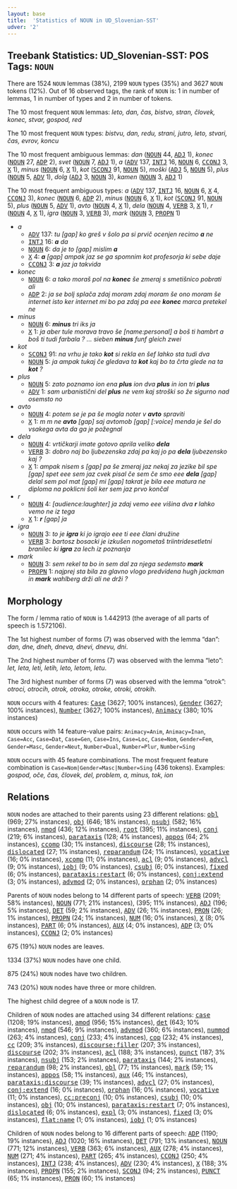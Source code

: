 ```yaml
---
layout: base
title:  'Statistics of NOUN in UD_Slovenian-SST'
udver: '2'
---
```


## Treebank Statistics: UD_Slovenian-SST: POS Tags: `NOUN`

There are 1524 `NOUN` lemmas (38%), 2199 `NOUN` types (35%) and 3627 `NOUN` tokens (12%).
Out of 16 observed tags, the rank of `NOUN` is: 1 in number of lemmas, 1 in number of types and 2 in number of tokens.

The 10 most frequent `NOUN` lemmas: <em>leto, dan, čas, bistvo, stran, človek, konec, stvar, gospod, red</em>

The 10 most frequent `NOUN` types:  <em>bistvu, dan, redu, strani, jutro, leto, stvari, čas, evrov, koncu</em>

The 10 most frequent ambiguous lemmas: <em>dan</em> (<tt><a href="sl_sst-pos-NOUN.html">NOUN</a></tt> 44, <tt><a href="sl_sst-pos-ADJ.html">ADJ</a></tt> 1), <em>konec</em> (<tt><a href="sl_sst-pos-NOUN.html">NOUN</a></tt> 27, <tt><a href="sl_sst-pos-ADP.html">ADP</a></tt> 2), <em>svet</em> (<tt><a href="sl_sst-pos-NOUN.html">NOUN</a></tt> 7, <tt><a href="sl_sst-pos-ADJ.html">ADJ</a></tt> 1), <em>a</em> (<tt><a href="sl_sst-pos-ADV.html">ADV</a></tt> 137, <tt><a href="sl_sst-pos-INTJ.html">INTJ</a></tt> 16, <tt><a href="sl_sst-pos-NOUN.html">NOUN</a></tt> 6, <tt><a href="sl_sst-pos-CCONJ.html">CCONJ</a></tt> 3, <tt><a href="sl_sst-pos-X.html">X</a></tt> 1), <em>minus</em> (<tt><a href="sl_sst-pos-NOUN.html">NOUN</a></tt> 6, <tt><a href="sl_sst-pos-X.html">X</a></tt> 1), <em>kot</em> (<tt><a href="sl_sst-pos-SCONJ.html">SCONJ</a></tt> 91, <tt><a href="sl_sst-pos-NOUN.html">NOUN</a></tt> 5), <em>moški</em> (<tt><a href="sl_sst-pos-ADJ.html">ADJ</a></tt> 5, <tt><a href="sl_sst-pos-NOUN.html">NOUN</a></tt> 5), <em>plus</em> (<tt><a href="sl_sst-pos-NOUN.html">NOUN</a></tt> 5, <tt><a href="sl_sst-pos-ADV.html">ADV</a></tt> 1), <em>dolg</em> (<tt><a href="sl_sst-pos-ADJ.html">ADJ</a></tt> 3, <tt><a href="sl_sst-pos-NOUN.html">NOUN</a></tt> 3), <em>kamen</em> (<tt><a href="sl_sst-pos-NOUN.html">NOUN</a></tt> 3, <tt><a href="sl_sst-pos-ADJ.html">ADJ</a></tt> 1)

The 10 most frequent ambiguous types:  <em>a</em> (<tt><a href="sl_sst-pos-ADV.html">ADV</a></tt> 137, <tt><a href="sl_sst-pos-INTJ.html">INTJ</a></tt> 16, <tt><a href="sl_sst-pos-NOUN.html">NOUN</a></tt> 6, <tt><a href="sl_sst-pos-X.html">X</a></tt> 4, <tt><a href="sl_sst-pos-CCONJ.html">CCONJ</a></tt> 3), <em>konec</em> (<tt><a href="sl_sst-pos-NOUN.html">NOUN</a></tt> 6, <tt><a href="sl_sst-pos-ADP.html">ADP</a></tt> 2), <em>minus</em> (<tt><a href="sl_sst-pos-NOUN.html">NOUN</a></tt> 6, <tt><a href="sl_sst-pos-X.html">X</a></tt> 1), <em>kot</em> (<tt><a href="sl_sst-pos-SCONJ.html">SCONJ</a></tt> 91, <tt><a href="sl_sst-pos-NOUN.html">NOUN</a></tt> 5), <em>plus</em> (<tt><a href="sl_sst-pos-NOUN.html">NOUN</a></tt> 5, <tt><a href="sl_sst-pos-ADV.html">ADV</a></tt> 1), <em>avto</em> (<tt><a href="sl_sst-pos-NOUN.html">NOUN</a></tt> 4, <tt><a href="sl_sst-pos-X.html">X</a></tt> 1), <em>dela</em> (<tt><a href="sl_sst-pos-NOUN.html">NOUN</a></tt> 4, <tt><a href="sl_sst-pos-VERB.html">VERB</a></tt> 3, <tt><a href="sl_sst-pos-X.html">X</a></tt> 1), <em>r</em> (<tt><a href="sl_sst-pos-NOUN.html">NOUN</a></tt> 4, <tt><a href="sl_sst-pos-X.html">X</a></tt> 1), <em>igra</em> (<tt><a href="sl_sst-pos-NOUN.html">NOUN</a></tt> 3, <tt><a href="sl_sst-pos-VERB.html">VERB</a></tt> 3), <em>mark</em> (<tt><a href="sl_sst-pos-NOUN.html">NOUN</a></tt> 3, <tt><a href="sl_sst-pos-PROPN.html">PROPN</a></tt> 1)


* <em>a</em>
  * <tt><a href="sl_sst-pos-ADV.html">ADV</a></tt> 137: <em>tu [gap] ko greš v šolo pa si prvič ocenjen recimo <b>a</b> ne</em>
  * <tt><a href="sl_sst-pos-INTJ.html">INTJ</a></tt> 16: <em><b>a</b> da</em>
  * <tt><a href="sl_sst-pos-NOUN.html">NOUN</a></tt> 6: <em>da je to [gap] mislim <b>a</b></em>
  * <tt><a href="sl_sst-pos-X.html">X</a></tt> 4: <em><b>a</b> [gap] ampak jaz se ga spomnim kot profesorja ki sebe daje</em>
  * <tt><a href="sl_sst-pos-CCONJ.html">CCONJ</a></tt> 3: <em><b>a</b> jaz ja takvida</em>
* <em>konec</em>
  * <tt><a href="sl_sst-pos-NOUN.html">NOUN</a></tt> 6: <em>a tako moraš pol na <b>konec</b> še zmeraj s smetišnico pobrati ali</em>
  * <tt><a href="sl_sst-pos-ADP.html">ADP</a></tt> 2: <em>ja se bolj splača zdaj moram zdaj moram še ono moram še internet isto ker internet mi bo pa zdaj pa eee <b>konec</b> marca pretekel ne</em>
* <em>minus</em>
  * <tt><a href="sl_sst-pos-NOUN.html">NOUN</a></tt> 6: <em><b>minus</b> tri iks ja</em>
  * <tt><a href="sl_sst-pos-X.html">X</a></tt> 1: <em>ja aber tule morava travo še [name:personal] a boš ti hambrt a boš ti tudi farbala ? … sieben <b>minus</b> funf gleich zwei</em>
* <em>kot</em>
  * <tt><a href="sl_sst-pos-SCONJ.html">SCONJ</a></tt> 91: <em>na vrhu je tako <b>kot</b> si rekla en šef lahko sta tudi dva</em>
  * <tt><a href="sl_sst-pos-NOUN.html">NOUN</a></tt> 5: <em>ja ampak tukaj če gledava ta <b>kot</b> kaj bo ta črta glede na ta <b>kot</b> ?</em>
* <em>plus</em>
  * <tt><a href="sl_sst-pos-NOUN.html">NOUN</a></tt> 5: <em>zato poznamo ion ena <b>plus</b> ion dva <b>plus</b> in ion tri <b>plus</b></em>
  * <tt><a href="sl_sst-pos-ADV.html">ADV</a></tt> 1: <em>sam urbanistični del <b>plus</b> ne vem kaj stroški so že sigurno nad osemsto no</em>
* <em>avto</em>
  * <tt><a href="sl_sst-pos-NOUN.html">NOUN</a></tt> 4: <em>potem se je pa še mogla noter v <b>avto</b> spraviti</em>
  * <tt><a href="sl_sst-pos-X.html">X</a></tt> 1: <em>m m ne <b>avto</b> [gap] saj avtomob [gap] [:voice] menda je šel do vsakega avta da ga je požegnal</em>
* <em>dela</em>
  * <tt><a href="sl_sst-pos-NOUN.html">NOUN</a></tt> 4: <em>vrtičkarji imate gotovo aprila veliko <b>dela</b></em>
  * <tt><a href="sl_sst-pos-VERB.html">VERB</a></tt> 3: <em>dobro naj bo ljubezenska zdaj pa kaj jo pa <b>dela</b> ljubezensko kaj ?</em>
  * <tt><a href="sl_sst-pos-X.html">X</a></tt> 1: <em>ampak nisem s [gap] pa še zmeraj jaz nekaj za jezike bil spe [gap] spet eee sem jaz cvek pisal če sem če smo eee <b>dela</b> [gap] delal sem pol mat [gap] mi [gap] takrat je bila eee matura ne diploma na poklicni šoli ker sem jaz prvo končal</em>
* <em>r</em>
  * <tt><a href="sl_sst-pos-NOUN.html">NOUN</a></tt> 4: <em>[audience:laughter] ja zdaj vemo eee višina dva <b>r</b> lahko vemo ne iz tega</em>
  * <tt><a href="sl_sst-pos-X.html">X</a></tt> 1: <em><b>r</b> [gap] ja</em>
* <em>igra</em>
  * <tt><a href="sl_sst-pos-NOUN.html">NOUN</a></tt> 3: <em>to je <b>igra</b> ki jo igrajo eee ti eee člani družine</em>
  * <tt><a href="sl_sst-pos-VERB.html">VERB</a></tt> 3: <em>bartosz bosacki je izkušen nogometaš triintridesetletni branilec ki <b>igra</b> za lech iz poznanja</em>
* <em>mark</em>
  * <tt><a href="sl_sst-pos-NOUN.html">NOUN</a></tt> 3: <em>sem rekel ta bo in sem dal za njega sedemsto <b>mark</b></em>
  * <tt><a href="sl_sst-pos-PROPN.html">PROPN</a></tt> 1: <em>najprej sta bila za glavno vlogo predvidena hugh jackman in <b>mark</b> wahlberg drži ali ne drži ?</em>

## Morphology

The form / lemma ratio of `NOUN` is 1.442913 (the average of all parts of speech is 1.572106).

The 1st highest number of forms (7) was observed with the lemma “dan”: <em>dan, dne, dneh, dneva, dnevi, dnevu, dni</em>.

The 2nd highest number of forms (7) was observed with the lemma “leto”: <em>let, leta, leti, letih, leto, letom, letu</em>.

The 3rd highest number of forms (7) was observed with the lemma “otrok”: <em>otroci, otrocih, otrok, otroka, otroke, otroki, otrokih</em>.

`NOUN` occurs with 4 features: <tt><a href="sl_sst-feat-Case.html">Case</a></tt> (3627; 100% instances), <tt><a href="sl_sst-feat-Gender.html">Gender</a></tt> (3627; 100% instances), <tt><a href="sl_sst-feat-Number.html">Number</a></tt> (3627; 100% instances), <tt><a href="sl_sst-feat-Animacy.html">Animacy</a></tt> (380; 10% instances)

`NOUN` occurs with 14 feature-value pairs: `Animacy=Anim`, `Animacy=Inan`, `Case=Acc`, `Case=Dat`, `Case=Gen`, `Case=Ins`, `Case=Loc`, `Case=Nom`, `Gender=Fem`, `Gender=Masc`, `Gender=Neut`, `Number=Dual`, `Number=Plur`, `Number=Sing`

`NOUN` occurs with 45 feature combinations.
The most frequent feature combination is `Case=Nom|Gender=Masc|Number=Sing` (436 tokens).
Examples: <em>gospod, oče, čas, človek, del, problem, a, minus, tok, ion</em>


## Relations

`NOUN` nodes are attached to their parents using 23 different relations: <tt><a href="sl_sst-dep-obl.html">obl</a></tt> (969; 27% instances), <tt><a href="sl_sst-dep-obj.html">obj</a></tt> (646; 18% instances), <tt><a href="sl_sst-dep-nsubj.html">nsubj</a></tt> (582; 16% instances), <tt><a href="sl_sst-dep-nmod.html">nmod</a></tt> (436; 12% instances), <tt><a href="sl_sst-dep-root.html">root</a></tt> (395; 11% instances), <tt><a href="sl_sst-dep-conj.html">conj</a></tt> (219; 6% instances), <tt><a href="sl_sst-dep-parataxis.html">parataxis</a></tt> (128; 4% instances), <tt><a href="sl_sst-dep-appos.html">appos</a></tt> (64; 2% instances), <tt><a href="sl_sst-dep-ccomp.html">ccomp</a></tt> (30; 1% instances), <tt><a href="sl_sst-dep-discourse.html">discourse</a></tt> (28; 1% instances), <tt><a href="sl_sst-dep-dislocated.html">dislocated</a></tt> (27; 1% instances), <tt><a href="sl_sst-dep-reparandum.html">reparandum</a></tt> (24; 1% instances), <tt><a href="sl_sst-dep-vocative.html">vocative</a></tt> (16; 0% instances), <tt><a href="sl_sst-dep-xcomp.html">xcomp</a></tt> (11; 0% instances), <tt><a href="sl_sst-dep-acl.html">acl</a></tt> (9; 0% instances), <tt><a href="sl_sst-dep-advcl.html">advcl</a></tt> (9; 0% instances), <tt><a href="sl_sst-dep-iobj.html">iobj</a></tt> (9; 0% instances), <tt><a href="sl_sst-dep-csubj.html">csubj</a></tt> (6; 0% instances), <tt><a href="sl_sst-dep-fixed.html">fixed</a></tt> (6; 0% instances), <tt><a href="sl_sst-dep-parataxis-restart.html">parataxis:restart</a></tt> (6; 0% instances), <tt><a href="sl_sst-dep-conj-extend.html">conj:extend</a></tt> (3; 0% instances), <tt><a href="sl_sst-dep-advmod.html">advmod</a></tt> (2; 0% instances), <tt><a href="sl_sst-dep-orphan.html">orphan</a></tt> (2; 0% instances)

Parents of `NOUN` nodes belong to 14 different parts of speech: <tt><a href="sl_sst-pos-VERB.html">VERB</a></tt> (2091; 58% instances), <tt><a href="sl_sst-pos-NOUN.html">NOUN</a></tt> (771; 21% instances),  (395; 11% instances), <tt><a href="sl_sst-pos-ADJ.html">ADJ</a></tt> (196; 5% instances), <tt><a href="sl_sst-pos-DET.html">DET</a></tt> (59; 2% instances), <tt><a href="sl_sst-pos-ADV.html">ADV</a></tt> (26; 1% instances), <tt><a href="sl_sst-pos-PRON.html">PRON</a></tt> (26; 1% instances), <tt><a href="sl_sst-pos-PROPN.html">PROPN</a></tt> (24; 1% instances), <tt><a href="sl_sst-pos-NUM.html">NUM</a></tt> (16; 0% instances), <tt><a href="sl_sst-pos-X.html">X</a></tt> (8; 0% instances), <tt><a href="sl_sst-pos-PART.html">PART</a></tt> (6; 0% instances), <tt><a href="sl_sst-pos-AUX.html">AUX</a></tt> (4; 0% instances), <tt><a href="sl_sst-pos-ADP.html">ADP</a></tt> (3; 0% instances), <tt><a href="sl_sst-pos-CCONJ.html">CCONJ</a></tt> (2; 0% instances)

675 (19%) `NOUN` nodes are leaves.

1334 (37%) `NOUN` nodes have one child.

875 (24%) `NOUN` nodes have two children.

743 (20%) `NOUN` nodes have three or more children.

The highest child degree of a `NOUN` node is 17.

Children of `NOUN` nodes are attached using 34 different relations: <tt><a href="sl_sst-dep-case.html">case</a></tt> (1208; 19% instances), <tt><a href="sl_sst-dep-amod.html">amod</a></tt> (956; 15% instances), <tt><a href="sl_sst-dep-det.html">det</a></tt> (643; 10% instances), <tt><a href="sl_sst-dep-nmod.html">nmod</a></tt> (546; 9% instances), <tt><a href="sl_sst-dep-advmod.html">advmod</a></tt> (360; 6% instances), <tt><a href="sl_sst-dep-nummod.html">nummod</a></tt> (263; 4% instances), <tt><a href="sl_sst-dep-conj.html">conj</a></tt> (233; 4% instances), <tt><a href="sl_sst-dep-cop.html">cop</a></tt> (232; 4% instances), <tt><a href="sl_sst-dep-cc.html">cc</a></tt> (209; 3% instances), <tt><a href="sl_sst-dep-discourse-filler.html">discourse:filler</a></tt> (207; 3% instances), <tt><a href="sl_sst-dep-discourse.html">discourse</a></tt> (202; 3% instances), <tt><a href="sl_sst-dep-acl.html">acl</a></tt> (188; 3% instances), <tt><a href="sl_sst-dep-punct.html">punct</a></tt> (187; 3% instances), <tt><a href="sl_sst-dep-nsubj.html">nsubj</a></tt> (153; 2% instances), <tt><a href="sl_sst-dep-parataxis.html">parataxis</a></tt> (144; 2% instances), <tt><a href="sl_sst-dep-reparandum.html">reparandum</a></tt> (98; 2% instances), <tt><a href="sl_sst-dep-obl.html">obl</a></tt> (77; 1% instances), <tt><a href="sl_sst-dep-mark.html">mark</a></tt> (59; 1% instances), <tt><a href="sl_sst-dep-appos.html">appos</a></tt> (58; 1% instances), <tt><a href="sl_sst-dep-aux.html">aux</a></tt> (46; 1% instances), <tt><a href="sl_sst-dep-parataxis-discourse.html">parataxis:discourse</a></tt> (39; 1% instances), <tt><a href="sl_sst-dep-advcl.html">advcl</a></tt> (27; 0% instances), <tt><a href="sl_sst-dep-conj-extend.html">conj:extend</a></tt> (16; 0% instances), <tt><a href="sl_sst-dep-orphan.html">orphan</a></tt> (16; 0% instances), <tt><a href="sl_sst-dep-vocative.html">vocative</a></tt> (11; 0% instances), <tt><a href="sl_sst-dep-cc-preconj.html">cc:preconj</a></tt> (10; 0% instances), <tt><a href="sl_sst-dep-csubj.html">csubj</a></tt> (10; 0% instances), <tt><a href="sl_sst-dep-obj.html">obj</a></tt> (10; 0% instances), <tt><a href="sl_sst-dep-parataxis-restart.html">parataxis:restart</a></tt> (7; 0% instances), <tt><a href="sl_sst-dep-dislocated.html">dislocated</a></tt> (6; 0% instances), <tt><a href="sl_sst-dep-expl.html">expl</a></tt> (3; 0% instances), <tt><a href="sl_sst-dep-fixed.html">fixed</a></tt> (3; 0% instances), <tt><a href="sl_sst-dep-flat-name.html">flat:name</a></tt> (1; 0% instances), <tt><a href="sl_sst-dep-iobj.html">iobj</a></tt> (1; 0% instances)

Children of `NOUN` nodes belong to 16 different parts of speech: <tt><a href="sl_sst-pos-ADP.html">ADP</a></tt> (1190; 19% instances), <tt><a href="sl_sst-pos-ADJ.html">ADJ</a></tt> (1020; 16% instances), <tt><a href="sl_sst-pos-DET.html">DET</a></tt> (791; 13% instances), <tt><a href="sl_sst-pos-NOUN.html">NOUN</a></tt> (771; 12% instances), <tt><a href="sl_sst-pos-VERB.html">VERB</a></tt> (363; 6% instances), <tt><a href="sl_sst-pos-AUX.html">AUX</a></tt> (278; 4% instances), <tt><a href="sl_sst-pos-NUM.html">NUM</a></tt> (271; 4% instances), <tt><a href="sl_sst-pos-PART.html">PART</a></tt> (265; 4% instances), <tt><a href="sl_sst-pos-CCONJ.html">CCONJ</a></tt> (250; 4% instances), <tt><a href="sl_sst-pos-INTJ.html">INTJ</a></tt> (238; 4% instances), <tt><a href="sl_sst-pos-ADV.html">ADV</a></tt> (230; 4% instances), <tt><a href="sl_sst-pos-X.html">X</a></tt> (188; 3% instances), <tt><a href="sl_sst-pos-PROPN.html">PROPN</a></tt> (155; 2% instances), <tt><a href="sl_sst-pos-SCONJ.html">SCONJ</a></tt> (94; 2% instances), <tt><a href="sl_sst-pos-PUNCT.html">PUNCT</a></tt> (65; 1% instances), <tt><a href="sl_sst-pos-PRON.html">PRON</a></tt> (60; 1% instances)


